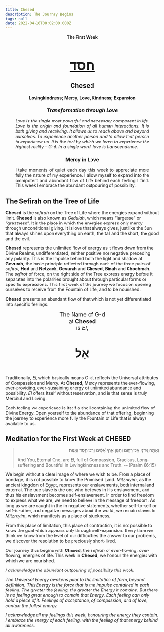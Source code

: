 ```yaml
---
title: Chesed
description: The Journey Begins
tags: null
date: 2022-04-16T00:02:00.000Z
---
```


<div style="text-align: center; font-weight: bold">
<p>The First Week </p>
<h1 style="font-size: 300%; text-decoration: underline">חסד</h1>
<h2>Chesed</h2>
<p>Lovingkindness; Mercy, Love, Kindness; Expansion<p />
<h3 style="font-style: italic">Transformation through Love</h3>
</div>
<div style="margin-left: 2rem; margin-right: 2rem;text-align: justify">

<div style="font-style: italic">

Love is the single most powerful and necessary component in life. Love is the origin and foundation of all human interactions. It is both giving and receiving. It allows us to reach above and beyond ourselves. To experience another person and to allow that person to experience us. It is the tool by which we learn to experience the highest reality – G-d. In a single word: love is transcendence.

</div>
<h3 style="text-align:center">Mercy in Love</h3>

I take moments of quiet each day this week to appreciate more fully the nature of my experience. I allow myself to expand into the omnipotent and abundant flow of Life behind each feeling I find. This week I embrace the abundant outpouring of possibility.

</div>

## The Sefirah on the Tree of Life

**Chesed** is the _sefirah_ on the Tree of Life where the energies expand without limit. **Chesed** is also known as _Gedulah_, which means “largesse” or “greatness”. It is the place in which the energies express only mercy through unconditional giving. It is love that always gives, just like the Sun that always shines upon everything on earth, the tall and the short, the good and the evil.

**Chesed** represents the unlimited flow of energy as it flows down from the Divine Realms, undifferentiated, neither positive nor negative, preceding any polarity. This is the Impulse behind both the light and shadow at **Gevurah**, the basic principle reflected through each of the three pairs of _sefirot_, **Hod** and **Netzach**, **Gevurah** and **Chesed**, **Binah** and **Chochmah**. The _sefirot_ of force, on the right side of the Tree express energy before it separates into the polarities brought about through particular forms or specific expressions.
This first week of the journey we focus on opening ourselves to receive from the Fountain of Life, and to be nourished.

**Chesed** presents an abundant flow of that which is not yet differentiated into specific feelings.

<div style="text-align: center; font-size: 130%">
The Name of G-d<br />
at <strong>Chesed</strong><br />
is <em>El</em>,
<h4 style="font-size: 200%">
אֵל</h4>
</div>

Traditionally, _El_, which basically means G-d, reflects the Universal attributes of Compassion and Mercy. At **Chesed**, Mercy represents the ever-flowing, ever-providing, ever-sustaining energy of unlimited abundance and possibility. _El_ offers Itself without reservation, and in that sense is truly Merciful and Loving.

Each feeling we experience is itself a shell containing the unlimited flow of Divine Energy. Open yourself to the abundance of that offering, beginning the journey to experience more fully the Fountain of Life that is always available to us.

## Meditation for the First Week at CHESED

<blockquote>
<p dir="rtl">
וְאַתָּ֣ה אֲ֭דֹנָי אֵל־רַח֣וּם וְחַנּ֑וּן אֶ֥רֶךְ אַ֝פַּ֗יִם וְרַב־חֶ֥סֶד וֶאֱמֶֽת
</p>
<p>

And You, Eternal One, are _El_, full of Compassion, Gracious, Long-suffering and Bountiful in Lovingkindness and Truth.
-- (Psalm 86:15)
</p>
</blockquote>

We begin without a clear image of where we wish to be. From a place of bondage, it is not possible to know the Promised Land. _Mitzrayim_, as the ancient kingdom of Egypt, represents our enslavements, both internal and external. The true slave is the one who believes in his enslavement, and thus his enslavement becomes self-enslavement. In order to find freedom to express what we are, we need to believe in the message of freedom. As long as we are caught in the in negative statements, whether self-to-self or self-to-other, and negative messages about the world, we remain slaves in _Mitzrayim_, which manifests as a place of stuckness.

From this place of limitation, this place of contraction, it is not possible to know the goal which appears only through self-expansion. Every time we think we know from the level of our difficulties the answer to our problems, we discover the resolution to be preciously short-lived.

Our journey thus begins with **Chesed**, the _sefirah_ of ever-flowing, over-flowing, energies of life. This week in **Chesed**, we honour the energies with which we are nourished.

<div style="font-style: italic">
<p>
I acknowledge the abundant outpouring of possibility this week.
</p>
<p>
The Universal Energy awakens prior to the limitation of form, beyond definition. This Energy is the force that is the impulse contained in each feeling. The greater the feeling, the greater the Energy it contains. But there is no feeling great enough to contain that Energy. Each feeling can only hold a piece of it. Feelings of acceptance, of compassion, and of love, contain the fullest energy.
</p>
<p>
I acknowledge all my feelings this week, honouring the energy they contain. I embrace the energy of each feeling, with the feeling of that energy behind all awareness.
</p>
</div>
